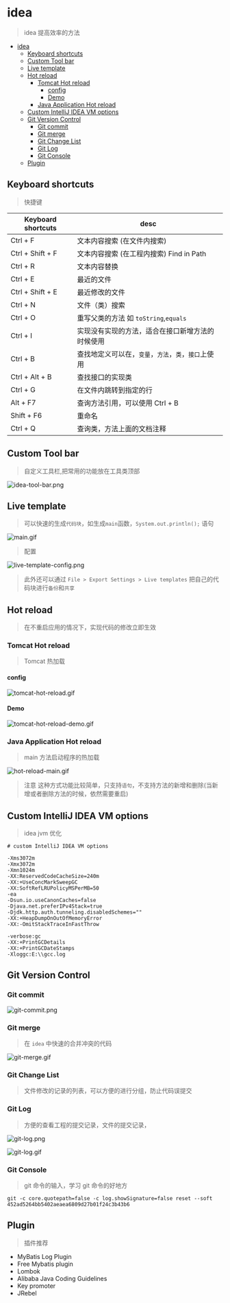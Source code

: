 # idea

> idea 提高效率的方法

- [idea](#idea)
  - [Keyboard shortcuts](#keyboard-shortcuts)
  - [Custom Tool bar](#custom-tool-bar)
  - [Live template](#live-template)
  - [Hot reload](#hot-reload)
    - [Tomcat Hot reload](#tomcat-hot-reload)
      - [config](#config)
      - [Demo](#demo)
    - [Java Application Hot reload](#java-application-hot-reload)
  - [Custom IntelliJ IDEA VM options](#custom-intellij-idea-vm-options)
  - [Git Version Control](#git-version-control)
    - [Git commit](#git-commit)
    - [Git merge](#git-merge)
    - [Git Change List](#git-change-list)
    - [Git Log](#git-log)
    - [Git Console](#git-console)
  - [Plugin](#plugin)

## Keyboard shortcuts

> 快捷键

| Keyboard shortcuts | desc                                                 |
| ------------------ | ---------------------------------------------------- |
| Ctrl + F           | 文本内容搜索 (在文件内搜索)                          |
| Ctrl + Shift + F   | 文本内容搜索 (在工程内搜索) Find in Path             |
| Ctrl + R           | 文本内容替换                                         |
| Ctrl + E           | 最近的文件                                           |
| Ctrl + Shift + E   | 最近修改的文件                                       |
| Ctrl + N           | 文件（类）搜索                                       |
| Ctrl + O           | 重写父类的方法 如 `toString`,`equals`                |
| Ctrl + I           | 实现没有实现的方法，适合在接口新增方法的时候使用     |
| Ctrl + B           | 查找地定义可以在，`变量`，`方法`，`类`，`接口`上使用 |
| Ctrl + Alt + B     | 查找接口的实现类                                     |
| Ctrl + G           | 在文件内跳转到指定的行                               |
| Alt + F7           | 查询方法引用，可以使用 Ctrl + B                      |
| Shift + F6         | 重命名                                               |
| Ctrl + Q           | 查询类，方法上面的文档注释                           |

## Custom Tool bar

> 自定义工具栏,把常用的功能放在工具类顶部

![idea-tool-bar.png](./images/idea-tool-bar.png)

## Live template

> 可以快速的生成`代码块`，如生成`main`函数，`System.out.println();` 语句

![main.gif](./images/main.gif)

> 配置

![live-template-config.png](./images/live-template-config.png)

> 此外还可以通过 `File > Export Settings > Live templates` 把自己的代码块进行`备份`和`共享`

## Hot reload

> 在不重启应用的情况下，实现代码的修改立即生效

### Tomcat Hot reload

> Tomcat 热加载

#### config

![tomcat-hot-reload.gif](./images/tomcat-hot-reload.gif)

#### Demo

![tomcat-hot-reload-demo.gif](./images/tomcat-hot-reload-demo.gif)

### Java Application Hot reload

> main 方法启动程序的热加载

![hot-reload-main.gif](./images/hot-reload-main.gif)

> 注意 这种方式功能比较简单，只支持`语句`，不支持方法的新增和删除(当新增或者删除方法的时候，依然需要重启)

## Custom IntelliJ IDEA VM options

> idea jvm 优化

```jvm
# custom IntelliJ IDEA VM options

-Xms3072m
-Xmx3072m
-Xmn1024m
-XX:ReservedCodeCacheSize=240m
-XX:+UseConcMarkSweepGC
-XX:SoftRefLRUPolicyMSPerMB=50
-ea
-Dsun.io.useCanonCaches=false
-Djava.net.preferIPv4Stack=true
-Djdk.http.auth.tunneling.disabledSchemes=""
-XX:+HeapDumpOnOutOfMemoryError
-XX:-OmitStackTraceInFastThrow

-verbose:gc
-XX:+PrintGCDetails
-XX:+PrintGCDateStamps
-Xloggc:E:\\gcc.log

```

## Git Version Control

### Git commit

![git-commit.png](./images/git-commit.png)

### Git merge

> 在 `idea` 中快速的合并冲突的代码

![git-merge.gif](./images/git-merge.gif)

### Git Change List

> 文件修改的记录的列表，可以方便的进行分组，防止代码误提交

### Git Log

> 方便的查看工程的提交记录，文件的提交记录，

![git-log.png](./images/git-log.png)

![git-log.gif](./images/git-log.gif)

### Git Console

> git 命令的输入，学习 git 命令的好地方

```log
git -c core.quotepath=false -c log.showSignature=false reset --soft 452ad5264bb5402aeaea6809d27b01f24c3b43b6
```

## Plugin

> 插件推荐

- MyBatis Log Plugin
- Free Mybatis plugin
- Lombok
- Alibaba Java Coding Guidelines
- Key promoter
- JRebel
